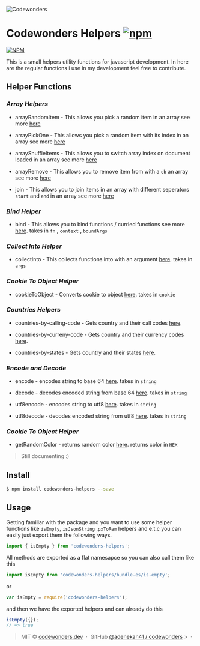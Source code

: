 ![Codewonders](https://i.ibb.co/Kr7v5Db/compiled-1.png)

# Codewonders Helpers [![npm](https://badge.fury.io/js/codewonders-helpers.svg)](https://www.npmjs.com/package/codewonders-helpers)

[![NPM](https://nodei.co/npm/codewonders-helpers.png?downloads=true&downloadRank=true&stars=true)](https://nodei.co/npm/codewonders-helpers/)

This is a small helpers utility functions for javascript development. In here
are the regular functions i use in my development feel free to contribute.

## Helper Functions

### _Array Helpers_

- arrayRandomItem - This allows you pick a random item in an array see more
  [here](https://github.com/adenekan41/helpers/blob/master/src/helpers/array-helpers.js)

- arrayPickOne - This allows you pick a random item with its index in an array
  see more
  [here](https://github.com/adenekan41/helpers/blob/master/src/helpers/array-helpers.js)

- arrayShuffleItems - This allows you to switch array index on document loaded
  in an array see more
  [here](https://github.com/adenekan41/helpers/blob/master/src/helpers/array-helpers.js)

- arrayRemove - This allows you to remove item from with a `cb` an array see
  more
  [here](https://github.com/adenekan41/helpers/blob/master/src/helpers/array-helpers.js)

- join - This allows you to join items in an array with different seperators
  `start` and `end` in an array see more
  [here](https://github.com/adenekan41/helpers/blob/master/src/helpers/array-helpers.js)

### _Bind Helper_

- bind - This allows you to bind functions / curried functions see more
  [here](https://github.com/adenekan41/helpers/blob/master/src/helpers/bind.js).
  takes in `fn` , `context` , `boundArgs`

### _Collect Into Helper_

- collectInto - This collects functions into with an argument
  [here](https://github.com/adenekan41/helpers/blob/master/src/helpers/collect-into.js).
  takes in `args`

### _Cookie To Object Helper_

- cookieToObject - Converts cookie to object
  [here](https://github.com/adenekan41/helpers/blob/master/src/helpers/cookies-to-object.js).
  takes in `cookie`

### _Countries Helpers_

- countries-by-calling-code - Gets country and their call codes
  [here](https://github.com/adenekan41/helpers/blob/master/src/helpers/countries-by-calling-code.js).

- countries-by-curreny-code - Gets country and their currency codes
  [here](https://github.com/adenekan41/helpers/blob/master/src/helpers/countries-by-curreny-code.js).

- countries-by-states - Gets country and their states
  [here](https://github.com/adenekan41/helpers/blob/master/src/helpers/countries-by-states.js).

### _Encode and Decode_

- encode - encodes string to base 64
  [here](https://github.com/adenekan41/helpers/blob/master/src/helpers/encode-decode.js).
  takes in `string`

- decode - decodes encoded string from base 64
  [here](https://github.com/adenekan41/helpers/blob/master/src/helpers/encode-decode.js).
  takes in `string`

- utf8encode - encodes string to utf8
  [here](https://github.com/adenekan41/helpers/blob/master/src/helpers/encode-decode.js).
  takes in `string`

* utf8decode - decodes encoded string from utf8
  [here](https://github.com/adenekan41/helpers/blob/master/src/helpers/encode-decode.js).
  takes in `string`

### _Cookie To Object Helper_

- getRandomColor - returns random color
  [here](https://github.com/adenekan41/helpers/blob/master/src/helpers/get-random-colors.js).
  returns color in `HEX`

> Still documenting :)

## Install

```sh
$ npm install codewonders-helpers --save
```

## Usage

Getting familiar with the package and you want to use some helper functions like
`isEmpty`, `isJsonString` ,`pxToRem` helpers and e.t.c you can easily just
export them the following ways.

```js
import { isEmpty } from 'codewonders-helpers';
```

All methods are exported as a flat namesapce so you can also call them like this

```js
import isEmpty from 'codewonders-helpers/bundle-es/is-empty';
```

or

```js
var isEmpty = require('codewonders-helpers');
```

and then we have the exported helpers and can already do this

```js
isEmpty({});
// => true
```

> MIT © [codewonders.dev](https://codewonders.dev) &nbsp;&middot;&nbsp; GitHub
> [@adenekan41 / codewonders](https://github.com/adenekan41) >
> &nbsp;&middot;&nbsp;

<!-- {blockquote: style='display:none'} -->
